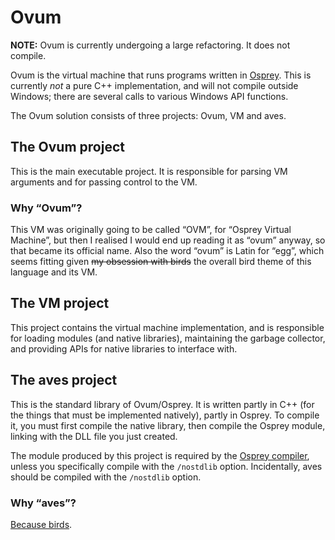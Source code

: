 # Ovum

**NOTE:** Ovum is currently undergoing a large refactoring. It does not compile.

Ovum is the virtual machine that runs programs written in [Osprey][osp]. This is currently _not_ a pure C++ implementation, and will not compile outside Windows; there are several calls to various Windows API functions.

The Ovum solution consists of three projects: Ovum, VM and aves.

## The Ovum project

This is the main executable project. It is responsible for parsing VM arguments and for passing control to the VM.

### Why “Ovum”?

This VM was originally going to be called “OVM”, for “Osprey Virtual Machine”, but then I realised I would end up reading it as “ovum” anyway, so that became its official name. Also the word “ovum” is Latin for “egg”, which seems fitting given <del>my obsession with birds</del> the overall bird theme of this language and its VM.

## The VM project

This project contains the virtual machine implementation, and is responsible for loading modules (and native libraries), maintaining the garbage collector, and providing APIs for native libraries to interface with.

## The aves project

This is the standard library of Ovum/Osprey. It is written partly in C++ (for the things that must be implemented natively), partly in Osprey. To compile it, you must first compile the native library, then compile the Osprey module, linking with the DLL file you just created.

The module produced by this project is required by the [Osprey compiler][osp], unless you specifically compile with the `/nostdlib` option. Incidentally, aves should be compiled with the `/nostdlib` option.

### Why “aves”?

[Because birds](http://en.wikipedia.org/wiki/Aves).


  [osp]: http://bitbucket.org/Heurlinius/osprey